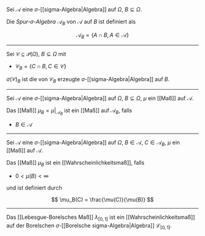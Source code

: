 Sei $\mathcal{A}$ eine $\sigma$-[[sigma-Algebra|Algebra]] auf $\Omega$, $B \subseteq \Omega$.

Die *Spur-$\sigma$-Algebra* $\mathcal{A}_B$ von $\mathcal{A}$ auf $B$ ist definiert als

$$
	\mathcal{A}_B = \{ A \cap B, A \in \mathcal{A} \}
$$

---

Sei $\mathcal{C} \subseteq \mathcal{P}(\Omega)$, $B \subseteq \Omega$ mit
- $\mathcal{C}_B = \{ C \cap B, C \in \mathcal{C} \}$

$\sigma(\mathcal{C})_B$ ist die von $\mathcal{C}_B$ erzeugte $\sigma$-[[sigma-Algebra|Algebra]] auf $B$.

---

Sei $\mathcal{A}$ eine $\sigma$-[[sigma-Algebra|Algebra]] auf $\Omega$, $B \subseteq \Omega$, $\mu$ ein [[Maß]] auf $\mathcal{A}$.

Das [[Maß]] $\mu_B = \mu|_{\mathcal{A}_B}$ ist ein [[Maß]] auf $\mathcal{A}_B$, falls
- $B \in \mathcal{A}$

---

Sei $\mathcal{A}$ eine $\sigma$-[[sigma-Algebra|Algebra]] auf $\Omega$, $B \in \mathcal{A}$, $C \in \mathcal{A}_B$, $\mu$ ein [[Maß]] auf $\mathcal{A}$.

Das [[Maß]] $\mu_B$ ist ein [[Wahrscheinlichkeitsmaß]], falls
- $0 \lt \mu(B) \lt \infty$

und ist definiert durch

$$
	\mu_B(C) = \frac{\mu(C)}{\mu(B)}
$$

---

Das [[Lebesgue-Borelsches Maß]] $\lambda_{[0, 1]}$ ist ein [[Wahrscheinlichkeitsmaß]] auf der Borelschen $\sigma$-[[Borelsche sigma-Algebra|Algebra]] $\mathcal{L}_{[0, 1]}$.